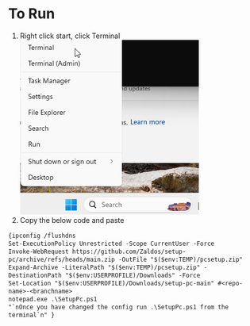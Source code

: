 # To Run

1. Right click start, click Terminal
![alt text](image.png)
2. Copy the below code and paste

```pwsh
{ipconfig /flushdns
Set-ExecutionPolicy Unrestricted -Scope CurrentUser -Force
Invoke-WebRequest https://github.com/Zaldos/setup-pc/archive/refs/heads/main.zip -OutFile "$($env:TEMP)/pcsetup.zip"
Expand-Archive -LiteralPath "$($env:TEMP)/pcsetup.zip" -DestinationPath "$($env:USERPROFILE)/Downloads" -Force
Set-Location "$($env:USERPROFILE)/Downloads/setup-pc-main" #<repo-name>-<branchname>
notepad.exe .\SetupPc.ps1
"`nOnce you have changed the config run .\SetupPc.ps1 from the terminal`n" }

```